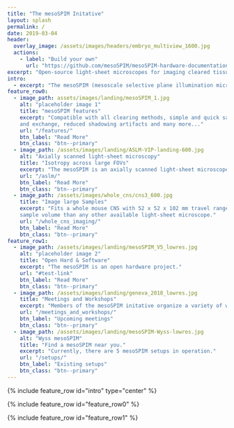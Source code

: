 ```yaml
---
title: "The mesoSPIM Initative"
layout: splash
permalink: /
date: 2019-03-04
header:
  overlay_image: /assets/images/headers/embryo_multiview_1600.jpg
  actions:
    - label: "Build your own"
      url: "https://github.com/mesoSPIM/mesoSPIM-hardware-documentation"
excerpt: "Open-source light-sheet microscopes for imaging cleared tissue."
intro:
  - excerpt: "The mesoSPIM (mesoscale selective plane illumination microscopy) project creates open-hardware microscopy platforms for imaging cleared tissue. "
feature_row0:
  - image_path: assets/images/landing/mesoSPIM_1.jpg
    alt: "placeholder image 1"
    title: "mesoSPIM features"
    excerpt: "Compatible with all clearing methods, simple and quick sample mounting
    and exchange, reduced shadowing artifacts and many more..."
    url: "/features/"
    btn_label: "Read More"
    btn_class: "btn--primary"
  - image_path: /assets/images/landing/ASLM-VIP-landing-600.jpg
    alt: "Axially scanned light-sheet microscopy"
    title: "Isotropy across large FOVs"
    excerpt: "The mesoSPIM is an axially scanned light-sheet microscope (ASLM) for uniform z-resolution across the FOV."
    url: "/aslm/"
    btn_label: "Read More"
    btn_class: "btn--primary"
  - image_path: /assets/images/whole_cns/cns3_600.jpg
    title: "Image large Samples"
    excerpt: "Fits a whole mouse CNS with 52 x 52 x 102 mm travel range - a larger
    sample volume than any other available light-sheet microscope."
    url: "/whole_cns_imaging/"
    btn_label: "Read More"
    btn_class: "btn--primary"
feature_row1:
  - image_path: /assets/images/landing/mesoSPIM_V5_lowres.jpg
    alt: "placeholder image 2"
    title: "Open Hard & Software"
    excerpt: "The mesoSPIM is an open hardware project."
    url: "#test-link"
    btn_label: "Read More"
    btn_class: "btn--primary"
  - image_path: /assets/images/landing/geneva_2018_lowres.jpg
    title: "Meetings and Workshops"
    excerpt: "Members of the mesoSPIM initative organize a variety of workshops for the community."
    url: "/meetings_and_workshops/"
    btn_label: "Upcoming meetings"
    btn_class: "btn--primary"
  - image_path: /assets/images/landing/mesoSPIM-Wyss-lowres.jpg
    alt: "Wyss mesoSPIM"
    title: "Find a mesoSPIM near you."
    excerpt: "Currently, there are 5 mesoSPIM setups in operation."
    url: "/setups/"
    btn_label: "Existing setups"
    btn_class: "btn--primary"
---
```

{% include feature_row id="intro" type="center" %}

{% include feature_row id="feature_row0" %}

{% include feature_row id="feature_row1" %}
